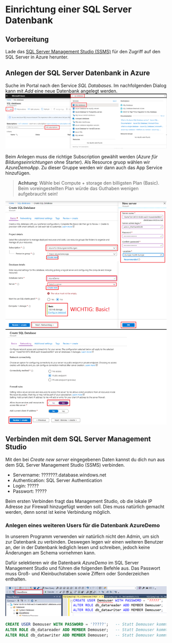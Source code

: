# Einrichtung einer SQL Server Datenbank

## Vorbereitung

Lade das [SQL Server Management Studio (SSMS)](https://docs.microsoft.com/en-us/sql/ssms/download-sql-server-management-studio-ssms)
für den Zugriff auf den SQL Server in Azure herunter.

## Anlegen der SQL Server Datenbank in Azure

Suche im Portal nach den Service *SQL Databases*. Im nachfolgenden Dialog kann mit *Add* eine
neue Datenbank angelegt werden.
![](add_sql_database.png)

Beim Anlegen muss die richtige Subscription gewählt werden (*Azure für Bildungseinrichtungen* ohne Starter).
Als Resource gruop wählen wir *AzureDemoApp*. Zu dieser Gruppe werden wir dann auch das App Service
hinzufügen.

> **Achtung**: Wähle bei Compute + storage den billigsten Plan (Basic). Beim voreingestellten Plan
> würde das Guthaben wenigen aufgebraucht sein!

![](configure_sql_server.png)

## Verbinden mit dem SQL Server Management Studio

Mit den bei *Create new server* eingegebenen Daten kannst du dich nun aus dem SQL Server Management
Studio (SSMS) verbinden.

- Servername: ???????.database.windows.net
- Authentication: SQL Server Authentication
- Login:    ?????
- Passwort: ?????

Beim ersten Verbinden fragt das Management Studio, ob die lokale IP Adresse zur Firewall hinzugefügt
werden soll. Dies muss natürlich gemacht werden, denn sonst ist keine Verbindung möglich.

### Anlegen eines weiteren Users für die Datenbank AzureDemo

In unserem Programm verwenden wir natürlich nicht den Admin, um sich zur Datenbank zu verbinden.
Deswegen legen wir einen weiteren Benutzer an, der in der Datenbank lediglich lesen und schreiben,
jedoch keine Änderungen am Schema vornehmen kann.

Dafür selektieren wir die Datenbank *AzureDemo* im SQL Server Management Studio und führen die
folgenden Befehle aus. Das Passwort muss Groß- und Kleinbuchstaben sowie Ziffern oder Sonderzeichen
enthalten.

![](ssms_add_user.png)

```sql
CREATE USER Demouser WITH PASSWORD = '?????';   -- Statt Demouser kommt der Username
ALTER ROLE db_datareader ADD MEMBER Demouser;   -- Statt Demouser kommt der Username
ALTER ROLE db_datawriter ADD MEMBER Demouser;   -- Statt Demouser kommt der Username
```
